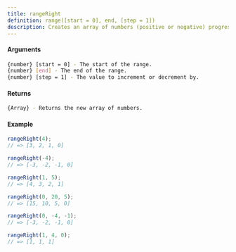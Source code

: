 ```yaml
---
title: rangeRight
definition: range([start = 0], end, [step = 1])
description: Creates an array of numbers (positive or negative) progressing from `start` up to or down to `end` (depending on whether `end` is greater than `start` or not), separated by increments of `step`.
---
```



#### Arguments


```bash
{number} [start = 0] - The start of the range.
{number} [end] - The end of the range.
{number} [step = 1] - The value to increment or decrement by.
```


#### Returns


```bash
{Array} - Returns the new array of numbers.
```


#### Example


```ts
rangeRight(4);
// => [3, 2, 1, 0]

rangeRight(-4);
// => [-3, -2, -1, 0]

rangeRight(1, 5);
// => [4, 3, 2, 1]

rangeRight(0, 20, 5);
// => [15, 10, 5, 0]

rangeRight(0, -4, -1);
// => [-3, -2, -1, 0]

rangeRight(1, 4, 0);
// => [1, 1, 1]
```